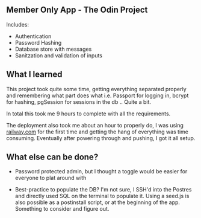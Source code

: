 ## Member Only App - The Odin Project

Includes:
- Authentication
- Password Hashing
- Database store with messages
- Sanitzation and validation of inputs

## What I learned
This project took quite some time, getting everything separated properly and remembering what part does what i.e. Passport for logging in, bcrypt for hashing, pgSession for sessions in the db .. Quite a bit.

In total this took me 9 hours to complete with all the requirements.

The deployment also took me about an hour to properly do, I was using [railway.com](https://railway.com) for the first time and getting the hang of everything was time consuming. Eventually after powering through and pushing, I got it all setup.

## What else can be done?
- Password protected admin, but I thought a toggle would be easier for everyone to plat around with

- Best-practice to populate the DB? I'm not sure, I SSH'd into the Postres and directly used SQL on the terminal to populate it. Using a seed.js is also possible as a postinstall script, or at the beginning of the app. Something to consider and figure out.